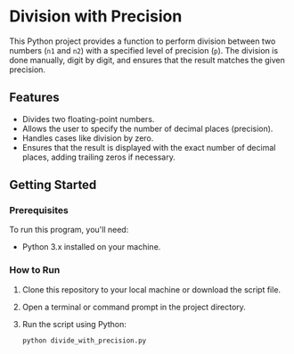 # Division with Precision

This Python project provides a function to perform division between two numbers (`n1` and `n2`) with a specified level of precision (`p`). The division is done manually, digit by digit, and ensures that the result matches the given precision.

## Features

- Divides two floating-point numbers.
- Allows the user to specify the number of decimal places (precision).
- Handles cases like division by zero.
- Ensures that the result is displayed with the exact number of decimal places, adding trailing zeros if necessary.

## Getting Started

### Prerequisites

To run this program, you'll need:

- Python 3.x installed on your machine.

### How to Run

1. Clone this repository to your local machine or download the script file.
2. Open a terminal or command prompt in the project directory.
3. Run the script using Python:

   ```bash
   python divide_with_precision.py
